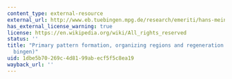 ```yaml
---
content_type: external-resource
external_url: http://www.eb.tuebingen.mpg.de/research/emeriti/hans-meinhardt/primary.html
has_external_license_warning: true
license: https://en.wikipedia.org/wiki/All_rights_reserved
status: ''
title: "Primary pattern formation, organizing regions and regeneration (MPI T\xFC\
  bingen)"
uid: 1dbe5b70-269c-4d81-99ab-ecf5f5c8ea19
wayback_url: ''
---
```

